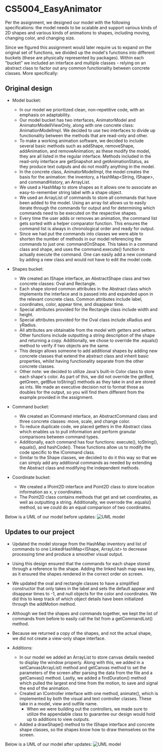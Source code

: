 # CS5004_EasyAnimator

Per the assignment, we designed our model with the following specifications: the model needs 
to be scalable and support various kinds of 2D shapes and various kinds of animations to shapes, 
including moving, changing color, and changing size.

Since we figured this assignment would later require us to expand on the original set of functions,
we divided up the model's functions into different buckets (these are physically represented by 
packages). Within each "bucket" we included an interface and multiple classes - relying on an
abstract class to factor out any common functionality between concrete classes. More specifically:

## Original design

- Model bucket:
    - In our model we prioritized clean, non-repetitive code, with an emphasis on adaptability. 
    - Our model bucket has two interfaces, AnimatorModel and AnimatorModelIViewOnly, along with one
    concrete class: AnimationModelImpl. We decided to use two interfaces to divide up 
    functionality between the methods that are read-only and other. 
    - To make a working animation software, we decided to include several basic methods such as 
    addShape, removeShape, addAnimation, and removeAnimation; as these modify the model, they are 
    all listed in the regular interface. Methods included in the read-only interface are getSnapshot 
    and getAnimationStatus, as they produce text outputs and do not modify anything in the model.
    - In the concrete class, AnimatorModelImpl, the model creates the basis for the animation: the
    inventory, a HashMap<String, IShape>, and commandHistory, an ArrayList<ICommand>.
    - We used a HashMap to store shapes as it allows one to associate an easy-to-remember string 
    label with a shape object.
    - We used an ArrayList of commands to store all commands that have been added to the model.
    Using an array list allows us to easily iterate through the commands for output and for
    determining which commands need to be executed on the respective shapes.
    - Every time the user adds or removes an animation, the command list gets sorted with a helper 
    comparator function. This ensures the command list is always in chronological order and ready 
    for output. 
    - Since we had put the commands into classes we were able to shorten the number of methods 
    in our model referencing the commands to just one: commandOnShape. This takes in a command 
    class and shape, and uses the command.execute() function to actually execute the command.
    One can easily add a new command by adding a new class and would not have to edit the
    model code.

- Shapes bucket:
    - We created an IShape interface, an AbstractShape class and two concrete classes: Oval and 
    Rectangle. 
    - Each shape stored common attributes in the Abstract class which implements the interface and 
    is passed into and expanded upon in the relevant concrete class. Common attributes include
    label, coordinates, color, appear time, and disappear time. 
    - Special attributes provided for the Rectangle class include width and height. 
    - Special attributes provided for the Oval class include xRadius and yRadius. 
    - All attributes are obtainable from the model with getters and setters. Other functions
    include outputting a string description of the shape and returning a copy. Additionally,
     we chose to override the .equals() method to verify if two objects are the same. 
    - This design allows someone to add additional shapes by adding new concrete classes that 
    extend the abstract class and inherit basic properties, whilst having functionality separate
    from the other concrete classes.
    - Other note: we decided to utilize Java's built-in Color class to store each shape's color. As
    part of this, we did not override the getRed, getGreen, getBlue toString() methods as they take
    in and are stored as ints. We made an executive decision not to format those as doubles for the
    output, so you will find them different from the example provided in the assignment.
    
 - Command bucket:
    - We created an ICommand interface, an AbstractCommand class and three concrete classes: move, 
    scale, and change color.
    - To reduce duplicate code, we placed getters in the Abstract class which enables us to pull 
    information and perform granular comparisons between command types. 
    - Additionally, each command has four functions: execute(), toString(), equals(), and 
    hashCode(). These functions allow us to modify the code specific to the ICommand class.
    - Similar to the Shape classes, we decided to do it this way so that we can simply add any
    additional commands as needed by extending the Abstract class and modifying the independent 
    methods.
    
 - Coordinate bucket: 
    - We created a IPoint2D interface and Point2D class to store location information as x, y 
    coordinates.
    - The Point2D class contains methods that get and set coordinates, as well as outputting a
    string. Additionally, we overrode the .equals() method, so we could do an equal comparison of 
    two coordinates.

Below is a UML of our model before updates:
![UML model](https://github.ccs.neu.edu/tolliverdanielle/CS5004_EasyAnimator/blob/master/A9%20UML.png)
   
## Updates to our project
 
 - Updated the model storage from the HashMap<IShape> inventory and list of commands to one 
 LinkedHashMap<IShape, ArrayList<ICommand>> to decrease processing time and produce a smoother
 visual output. 
  - Using this design ensured that the commands for each shape stored through a reference 
  to the shape. Adding the linked hash map was key, as it ensured the shapes rendered in 
  the correct order on screen.
 - We updated the oval and rectangle classes to have a simplified constructor that only takes in 
 the label and sets the default appear and disappear times to -1, and null objects for the color 
 and coordinates. We did this to keep track of which object details have been initialized through 
 the addMotion method.
 - Although we tied the shapes and commands together, we kept the list of commands from before to 
 easily call the list from a getCommandList() method.
 - Because we returned a copy of the shapes, and not the actual shape, we did not create a 
 view-only shape interface.
 
 - Additions: 
   - In our model we added an ArrayList<Integer> to store canvas details needed to display the 
   window properly. Along with this, we added in a setCanvas(ArrayList<Integer>) method and 
   getCanvas method to set the parameters of the screen after parsing the data from the file and a 
   getCanvas() method. Lastly, we added a findDuration() method which pulled the largest end time 
   from the motion, to save and signal the end of the animation.
   - Created an IController interface with one method, animate(), which is implemented by both the
   visual and text controller classes. These take in a model, view and outfile name. 
     - When we were building out the controllers, we made sure to utilize the appendable class to 
     guarantee our design would hold up to additions to view outputs. 
   - Added a drawShape() method to the IShape interface and concrete shape classes, so the shapes 
   know how to draw themselves on the screen.
 
 
Below is a UML of our model after updates:
![UML model](https://github.ccs.neu.edu/tolliverdanielle/CS5004_EasyAnimator/blob/master/A9%20UML.png)